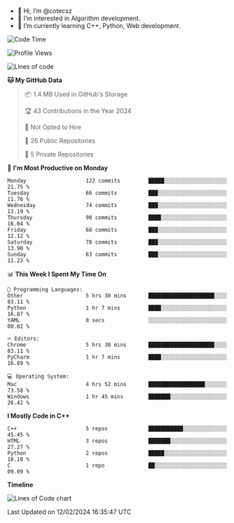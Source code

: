 - 👋 Hi, I’m @cotecsz
- 👀 I’m interested in Algorithm development.
- 🌱 I’m currently learning C++, Python, Web development.

<!---
cotecsz/cotecsz is a ✨ special ✨ repository because its `README.md` (this file) appears on your GitHub profile.
You can click the Preview link to take a look at your changes.
--->

<!--START_SECTION:waka-->
![Code Time](http://img.shields.io/badge/Code%20Time-494%20hrs%2052%20mins-blue)

![Profile Views](http://img.shields.io/badge/Profile%20Views-1-blue)

![Lines of code](https://img.shields.io/badge/From%20Hello%20World%20I%27ve%20Written-1.2%20million%20lines%20of%20code-blue)

**🐱 My GitHub Data** 

> 📦 1.4 MB Used in GitHub's Storage 
 > 
> 🏆 43 Contributions in the Year 2024
 > 
> 🚫 Not Opted to Hire
 > 
> 📜 26 Public Repositories 
 > 
> 🔑 5 Private Repositories 
 > 
📅 **I'm Most Productive on Monday** 

```text
Monday                   122 commits         █████░░░░░░░░░░░░░░░░░░░░   21.75 % 
Tuesday                  66 commits          ███░░░░░░░░░░░░░░░░░░░░░░   11.76 % 
Wednesday                74 commits          ███░░░░░░░░░░░░░░░░░░░░░░   13.19 % 
Thursday                 90 commits          ████░░░░░░░░░░░░░░░░░░░░░   16.04 % 
Friday                   68 commits          ███░░░░░░░░░░░░░░░░░░░░░░   12.12 % 
Saturday                 78 commits          ███░░░░░░░░░░░░░░░░░░░░░░   13.90 % 
Sunday                   63 commits          ███░░░░░░░░░░░░░░░░░░░░░░   11.23 % 
```


📊 **This Week I Spent My Time On** 

```text
💬 Programming Languages: 
Other                    5 hrs 30 mins       █████████████████████░░░░   83.11 % 
Python                   1 hr 7 mins         ████░░░░░░░░░░░░░░░░░░░░░   16.87 % 
YAML                     0 secs              ░░░░░░░░░░░░░░░░░░░░░░░░░   00.02 % 

🔥 Editors: 
Chrome                   5 hrs 30 mins       █████████████████████░░░░   83.11 % 
PyCharm                  1 hr 7 mins         ████░░░░░░░░░░░░░░░░░░░░░   16.89 % 

💻 Operating System: 
Mac                      4 hrs 52 mins       ██████████████████░░░░░░░   73.58 % 
Windows                  1 hr 45 mins        ███████░░░░░░░░░░░░░░░░░░   26.42 % 
```

**I Mostly Code in C++** 

```text
C++                      5 repos             ███████████░░░░░░░░░░░░░░   45.45 % 
HTML                     3 repos             ███████░░░░░░░░░░░░░░░░░░   27.27 % 
Python                   2 repos             █████░░░░░░░░░░░░░░░░░░░░   18.18 % 
C                        1 repo              ██░░░░░░░░░░░░░░░░░░░░░░░   09.09 % 
```



**Timeline**

![Lines of Code chart](https://raw.githubusercontent.com/cotecsz/cotecsz/master/assets/bar_graph.png)


 Last Updated on 12/02/2024 16:35:47 UTC
<!--END_SECTION:waka-->
